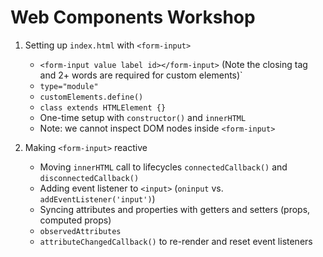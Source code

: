# Web Components Workshop

1. Setting up `index.html` with `<form-input>`

   - `<form-input value label id></form-input>` (Note the closing tag and 2+ words are required for custom elements)`
   - `type="module"`
   - `customElements.define()`
   - `class extends HTMLElement {}`
   - One-time setup with `constructor()` and `innerHTML`
   - Note: we cannot inspect DOM nodes inside `<form-input>`

2. Making `<form-input>` reactive

   - Moving `innerHTML` call to lifecycles `connectedCallback()` and `disconnectedCallback()`
   - Adding event listener to `<input>` (`oninput` vs. `addEventListener('input')`)
   - Syncing attributes and properties with getters and setters (props, computed props)
   - `observedAttributes`
   - `attributeChangedCallback()` to re-render and reset event listeners
